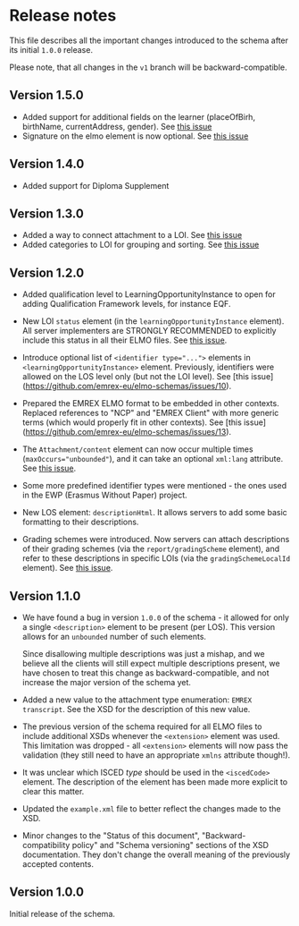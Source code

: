 Release notes
=============

This file describes all the important changes introduced to the schema after
its initial `1.0.0` release.

Please note, that all changes in the `v1` branch will be backward-compatible.

Version 1.5.0
-------------

* Added support for additional fields on the learner (placeOfBirh, birthName, currentAddress, gender). See [this issue](https://github.com/emrex-eu/elmo-schemas/issues/44)
* Signature on the elmo element is now optional. See [this issue](https://github.com/erasmus-without-paper/ewp-specs-api-imobility-tors/issues/7)

Version 1.4.0
-------------

* Added support for Diploma Supplement

Version 1.3.0
-------------

* Added a way to connect attachment to a LOI. See [this issue](https://github.com/emrex-eu/elmo-schemas/issues/25)
* Added categories to LOI for grouping and sorting. See [this issue](https://github.com/emrex-eu/elmo-schemas/issues/19)

Version 1.2.0
-------------

* Added qualification level to LearningOpportunityInstance to open for adding
  Qualification Framework levels, for instance EQF.

* New LOI `status` element (in the `learningOpportunityInstance` element). All
  server implementers are STRONGLY RECOMMENDED to explicitly include this
  status in all their ELMO files.
  See [this issue](https://github.com/emrex-eu/elmo-schemas/issues/22).

* Introduce optional list of `<identifier type="...">` elements in
  `<learningOpportunityInstance>` element. Previously, identifiers were allowed
  on the LOS level only (but not the LOI level). See [this issue]
  (https://github.com/emrex-eu/elmo-schemas/issues/10).

* Prepared the EMREX ELMO format to be embedded in other contexts. Replaced
  references to "NCP" and "EMREX Client" with more generic terms (which would
  properly fit in other contexts). See [this issue]
  (https://github.com/emrex-eu/elmo-schemas/issues/13).

* The `Attachment/content` element can now occur multiple times
  (`maxOccurs="unbounded"`), and it can take an optional `xml:lang` attribute.
  See [this issue](https://github.com/emrex-eu/elmo-schemas/issues/31).

* Some more predefined identifier types were mentioned - the ones used in the
  EWP (Erasmus Without Paper) project.

* New LOS element: `descriptionHtml`. It allows servers to add some basic
  formatting to their descriptions.

* Grading schemes were introduced. Now servers can attach descriptions of their
  grading schemes (via the `report/gradingScheme` element), and refer to these
  descriptions in specific LOIs (via the `gradingSchemeLocalId` element). See
  [this issue](https://github.com/emrex-eu/elmo-schemas/issues/16).


Version 1.1.0
-------------

* We have found a bug in version `1.0.0` of the schema - it allowed for only
  a single `<description>` element to be present (per LOS). This version allows
  for an `unbounded` number of such elements.

  Since disallowing multiple descriptions was just a mishap, and we believe all
  the clients will still expect multiple descriptions present, we have chosen
  to treat this change as backward-compatible, and not increase the major
  version of the schema yet.

* Added a new value to the attachment type enumeration: `EMREX transcript`.
  See the XSD for the description of this new value.

* The previous version of the schema required for all ELMO files to include
  additional XSDs whenever the `<extension>` element was used. This limitation
  was dropped - all `<extension>` elements will now pass the validation (they
  still need to have an appropriate `xmlns` attribute though!).

* It was unclear which ISCED *type* should be used in the `<iscedCode>`
  element. The description of the element has been made more explicit to clear
  this matter.

* Updated the `example.xml` file to better reflect the changes made to the XSD.

* Minor changes to the "Status of this document", "Backward-compatibility
  policy" and "Schema versioning" sections of the XSD documentation. They don't
  change the overall meaning of the previously accepted contents.


Version 1.0.0
-------------

Initial release of the schema.
